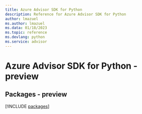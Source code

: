 ```yaml
---
title: Azure Advisor SDK for Python
description: Reference for Azure Advisor SDK for Python
author: lmazuel
ms.author: lmazuel
ms.data: 01/18/2023
ms.topic: reference
ms.devlang: python
ms.service: advisor
---
```

# Azure Advisor SDK for Python - preview
## Packages - preview
[!INCLUDE [packages](advisor-index.md)]